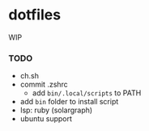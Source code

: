 # dotfiles

WIP

### TODO

- ch.sh
- commit .zshrc
  - add `bin/.local/scripts` to PATH
- add `bin` folder to install script
- lsp: ruby (solargraph)
- ubuntu support


